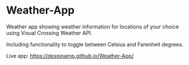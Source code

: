 # Weather-App
Weather app showing weather information for locations of your choice using Visual Crossing Weather API.

Including functionality to toggle between Celsius and Farenheit degrees.

Live app: https://despinamp.github.io/Weather-App/
